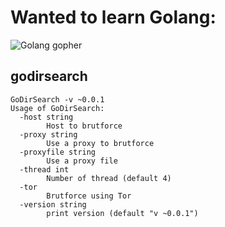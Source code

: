 Wanted to learn Golang:
=======================

![Golang gopher](https://golang.org/doc/gopher/pkg.png)

godirsearch
-----------
```
GoDirSearch -v ~0.0.1
Usage of GoDirSearch:
  -host string
    	Host to brutforce
  -proxy string
    	Use a proxy to brutforce
  -proxyfile string
    	Use a proxy file
  -thread int
    	Number of thread (default 4)
  -tor
    	Brutforce using Tor
  -version string
    	print version (default "v ~0.0.1")
```
